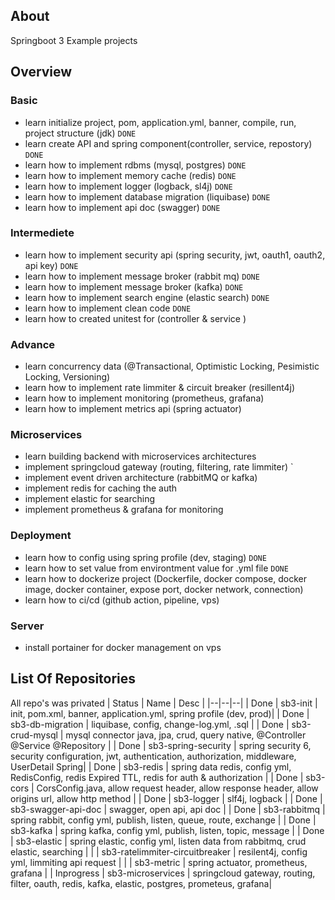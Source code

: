 ## About
Springboot 3 Example projects

## Overview
### Basic
- learn initialize project, pom, application.yml, banner, compile, run, project structure (jdk)   `DONE`
- learn create API and spring component(controller, service, repostory) `DONE`
- learn how to implement rdbms (mysql, postgres)    `DONE`
- learn how to implement memory cache (redis)    `DONE`
- learn how to implement logger (logback, sl4j)   `DONE`
- learn how to implement database migration (liquibase)    `DONE`
- learn how to implement api doc (swagger)   `DONE`

### Intermediete
- learn how to implement security api (spring security, jwt, oauth1, oauth2, api key)    `DONE`
- learn how to implement message broker (rabbit mq)  `DONE`
- learn how to implement message broker (kafka)  `DONE`
- learn how to implement search engine (elastic search) `DONE`
- learn how to implement clean code    `DONE`
- learn how to created unitest for (controller & service )

### Advance
- learn concurrency data (@Transactional, Optimistic Locking, Pesimistic Locking, Versioning)
- learn how to implement rate limmiter & circuit breaker (resillent4j)
- learn how to implement monitoring (prometheus, grafana)
- learn how to implement metrics api (spring actuator)

### Microservices
- learn building backend with microservices architectures 
- implement springcloud gateway (routing, filtering, rate limmiter) `
- implement event driven architecture (rabbitMQ or kafka)
- implement redis for caching the auth
- implement elastic for searching
- implement prometheus & grafana for monitoring

### Deployment
- learn how to config using spring profile (dev, staging)    `DONE`
- learn how to set value from environtment value for .yml file `DONE`
- learn how to dockerize project (Dockerfile, docker compose, docker image, docker container, expose port, docker network, connection) 
- learn how to ci/cd (github action, pipeline, vps) 

### Server
- install portainer for docker management on vps

## List Of Repositories
All repo's was privated
| Status | Name | Desc |
|--|--|--|
| Done | sb3-init | init, pom.xml, banner, application.yml, spring profile (dev, prod)|
| Done | sb3-db-migration | liquibase, config, change-log.yml, .sql |
| Done | sb3-crud-mysql | mysql connector java, jpa, crud, query native, @Controller @Service @Repository |
| Done | sb3-spring-security | spring security 6, security configuration, jwt, authentication, authorization, middleware, UserDetail Spring|
| Done | sb3-redis | spring data redis, config yml, RedisConfig, redis Expired TTL, redis for auth & authorization |
| Done | sb3-cors | CorsConfig.java, allow request header, allow response header, allow origins url, allow http method |
| Done | sb3-logger | slf4j, logback |
| Done | sb3-swagger-api-doc | swagger, open api, api doc |
| Done | sb3-rabbitmq | spring rabbit, config yml, publish, listen, queue, route, exchange |
| Done | sb3-kafka | spring kafka, config yml, publish, listen, topic, message |
| Done | sb3-elastic | spring elastic, config yml, listen data from rabbitmq, crud elastic, searching |
|  | sb3-ratelimmiter-circuitbreaker | resilent4j, config yml, limmiting api request |
|  | sb3-metric | spring actuator, prometheus, grafana |
| Inprogress | sb3-microservices | springcloud gateway, routing, filter, oauth, redis, kafka, elastic, postgres, prometeus, grafana|




